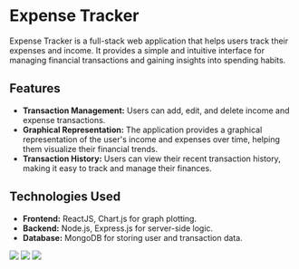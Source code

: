 # Expense Tracker

Expense Tracker is a full-stack web application that helps users track their expenses and income. It provides a simple and intuitive interface for managing financial transactions and gaining insights into spending habits.

## Features

- **Transaction Management:** Users can add, edit, and delete income and expense transactions.
- **Graphical Representation:** The application provides a graphical representation of the user's income and expenses over time, helping them visualize their financial trends.
- **Transaction History:** Users can view their recent transaction history, making it easy to track and manage their finances.

## Technologies Used

- **Frontend:** ReactJS, Chart.js for graph plotting.
- **Backend:** Node.js, Express.js for server-side logic.
- **Database:** MongoDB for storing user and transaction data.

<img src="https://github.com/manishjadhav9/Expense_Tracker/assets/96580022/ea5ea33c-3224-40fc-a097-b7c1243f7813">
<img src="https://github.com/manishjadhav9/Expense_Tracker/assets/96580022/0a3b7df9-7bca-41aa-afa6-1b5308137c32">
<img src="https://github.com/manishjadhav9/Expense_Tracker/assets/96580022/0b96aa70-5fe1-40ca-8653-cbc2b143fcd3">


